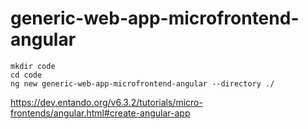 # generic-web-app-microfrontend-angular
```
mkdir code 
cd code
ng new generic-web-app-microfrontend-angular --directory ./
```
https://dev.entando.org/v6.3.2/tutorials/micro-frontends/angular.html#create-angular-app